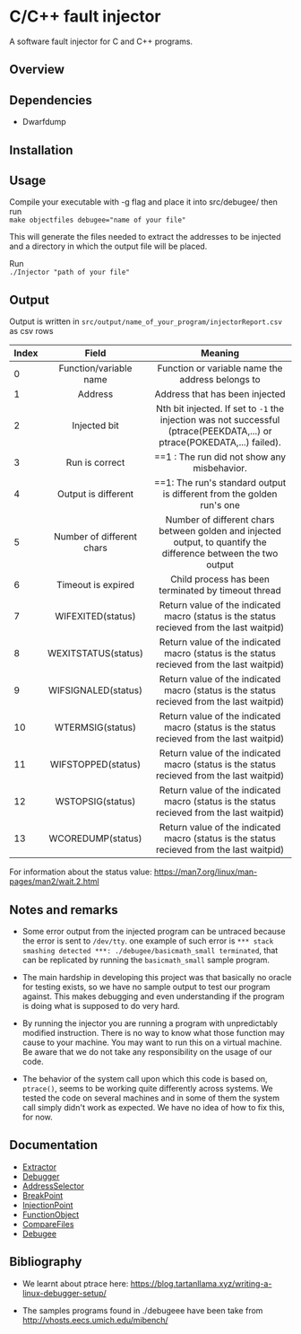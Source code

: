 # C/C++ fault injector

A software fault injector for C and C++ programs.


## Overview


## Dependencies


- Dwarfdump
    

##  Installation


## Usage
Compile your executable with -g flag and place it into src/debugee/ then run   
`make objectfiles debugee="name of your file"`  

This will generate the files needed to extract the addresses to be injected and a directory in which the output file will be placed.


Run  
`./Injector "path of your file"`



## Output

Output is written in `src/output/name_of_your_program/injectorReport.csv` as csv rows



| Index |Field |Meaning  |
| :------------- | :----------: | :----------: |
|0| Function/variable name  | Function or variable name the address belongs to  |
|1| Address  | Address that has been injected  |
|2| Injected bit | Nth bit injected. If set to `-1` the injection was not successful (ptrace(PEEKDATA,...) or ptrace(POKEDATA,...) failed).  |
|3| Run is correct  | ==1 : The run did not show any misbehavior.   |
|4| Output is different  | ==1:  The run's standard output is different from the golden run's one  |
|5|  Number of different chars | Number of different chars between golden and injected output, to quantify the difference between the two output  |
|6|  Timeout is expired | Child process has been terminated by timeout thread  |
|7| WIFEXITED(status) | Return value of the indicated macro (status is the status recieved from the last waitpid)  |
|8| WEXITSTATUS(status) | Return value of the indicated macro (status is the status recieved from the last waitpid)  |
|9| WIFSIGNALED(status)  |Return value of the indicated macro (status is the status recieved from the last waitpid)   |
|10|  WTERMSIG(status)  | Return value of the indicated macro (status is the status recieved from the last waitpid)  |
|11|  WIFSTOPPED(status)  | Return value of the indicated macro (status is the status recieved from the last waitpid)  |
|12|  WSTOPSIG(status)  | Return value of the indicated macro (status is the status recieved from the last waitpid)  |
|13|  WCOREDUMP(status)  | Return value of the indicated macro (status is the status recieved from the last waitpid)  |

For information about the status value: https://man7.org/linux/man-pages/man2/wait.2.html


## Notes and remarks

- Some error output from the injected program can be untraced because the error is sent to `/dev/tty`. one example of such error is `*** stack smashing detected ***: ./debugee/basicmath_small terminated`, that can be replicated by running the `basicmath_small` sample program.

- The main hardship in developing this project was that basically no oracle for testing exists, so we have no sample output to test our program against. This makes debugging and even understanding if the program is doing what is supposed to do very hard.

- By running the injector you are running a program with unpredictably modified instruction. There is no way to know what those function may cause to your machine. You may want to run this on a virtual machine. Be aware that we do not take any responsibility on the usage of our code.

- The behavior of the system call upon which this code is based on, `ptrace()`, seems to be working quite differently across systems. We tested the code on several machines and in some of them the system call simply didn't work as expected. We have no idea of how to fix this, for now.

## Documentation

- [Extractor](./Documentation/Extractor.md)
- [Debugger](./Documentation/Debugger.md)
- [AddressSelector](./Documentation/AddressSelector.md)
- [BreakPoint](./Documentation/Breakpoint.md)
- [InjectionPoint](./Documentation/InjectionPoint.md)
- [FunctionObject](./Documentation/FunctionObject.md)
- [CompareFiles](./Documentation/CompareFiles.md)
- [Debugee](./Documentation/Debugee.md)






## Bibliography

-  We learnt about ptrace here:
https://blog.tartanllama.xyz/writing-a-linux-debugger-setup/

- The samples programs found in ./debugeee have been take from
http://vhosts.eecs.umich.edu/mibench/



